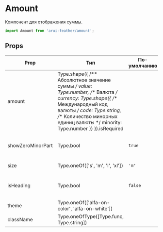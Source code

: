 # Amount

Компонент для отображения суммы.

```javascript
import Amount from 'arui-feather/amount';
```




## Props


| Prop  | Тип  | По-умолчанию | Обязательный | Описание |
| ----- | ---- | ------------ | ------------ |----------|
| amount | Type.shape({ /** Абсолютное значение суммы */ value: Type.number, /** Валюта */ currency: Type.shape({ /** Международный код валюты */ code: Type.string, /** Количество минорных единиц валюты */ minority: Type.number }) }).isRequired |  |  |  |
| showZeroMinorPart | Type.bool | `true`  |  | Отображение минорной части, если она нулевая |
| size | Type.oneOf(['s', 'm', 'l', 'xl']) | `'m'`  |  | Размер компонента |
| isHeading | Type.bool | `false`  |  | Использовать компонент `Heading` для вывода числа |
| theme | Type.oneOf(['alfa-on-color', 'alfa-on-white']) |  |  | Тема компонента |
| className | Type.oneOfType([Type.func, Type.string]) |  |  | Дополнительный класс |











